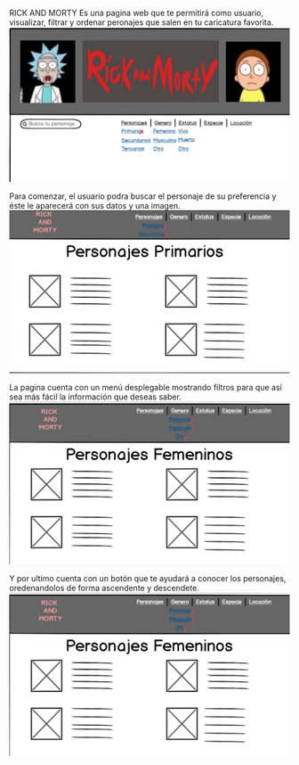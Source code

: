  RICK AND MORTY 
 Es una pagina web que te permitirá como usuario, visualizar, filtrar 
 y ordenar peronajes que salen en tu caricatura favorita.
<img src="imagenes/pantallaPrincipal.png" alt="Ricky and Morty">

Para comenzar, el usuario podra buscar el personaje de su preferencia y éste le aparecerá
con sus datos y una imagen.
<img src="imagenes/PersonajeSPrimarios.png" alt="Personajes Primarios">

La pagina cuenta con un menú desplegable mostrando filtros para que así sea más fácil la información
que deseas saber.
<img src="imagenes/persFem.png" alt="Personajes Femeninos">

Y por ultimo cuenta con un botón que te ayudará a conocer los personajes, oredenandolos
de forma ascendente y descendete.
<img src="imagenes/persFem.png" alt="Personajes Femeninos">